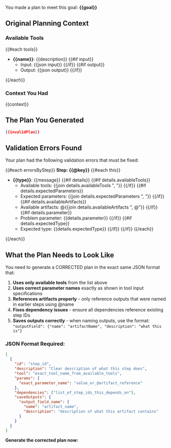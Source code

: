You made a plan to meet this goal: **{{goal}}**

## Original Planning Context

### Available Tools
{{#each tools}}
- **{{name}}**: {{description}}
{{#if input}}
  - Input: {{json input}}
{{/if}}
{{#if output}}
  - Output: {{json output}}
{{/if}}

{{/each}}

### Context You Had
{{context}}

## The Plan You Generated
```json
{{invalidPlan}}
```

## Validation Errors Found
Your plan had the following validation errors that must be fixed:

{{#each errorsByStep}}
**Step: {{@key}}**
{{#each this}}
- **{{type}}**: {{message}}
{{#if details}}
{{#if details.availableTools}}
  - Available tools: {{join details.availableTools ", "}}
{{/if}}
{{#if details.expectedParameters}}
  - Expected parameters: {{join details.expectedParameters ", "}}
{{/if}}
{{#if details.availableArtifacts}}
  - Available artifacts: @{{join details.availableArtifacts ", @"}}
{{/if}}
{{#if details.parameter}}
  - Problem parameter: {{details.parameter}}
{{/if}}
{{#if details.expectedType}}
  - Expected type: {{details.expectedType}}
{{/if}}
{{/if}}
{{/each}}

{{/each}}

## What the Plan Needs to Look Like

You need to generate a CORRECTED plan in the exact same JSON format that:

1. **Uses only available tools** from the list above
2. **Uses correct parameter names** exactly as shown in tool input specifications
3. **References artifacts properly** - only reference outputs that were named in earlier steps using @name
4. **Fixes dependency issues** - ensure all dependencies reference existing step IDs
5. **Saves outputs correctly** - when naming outputs, use the format: `"outputField": {"name": "artifactName", "description": "what this is"}`

### JSON Format Required:
```json
[
  {
    "id": "step_id",
    "description": "Clear description of what this step does",
    "tool": "exact_tool_name_from_available_tools",
    "params": {
      "exact_parameter_name": "value_or_@artifact_reference"
    },
    "dependencies": ["list_of_step_ids_this_depends_on"],
    "saveOutputs": {
      "output_field_name": {
        "name": "artifact_name",
        "description": "description of what this artifact contains"
      }
    }
  }
]
```

**Generate the corrected plan now:**
